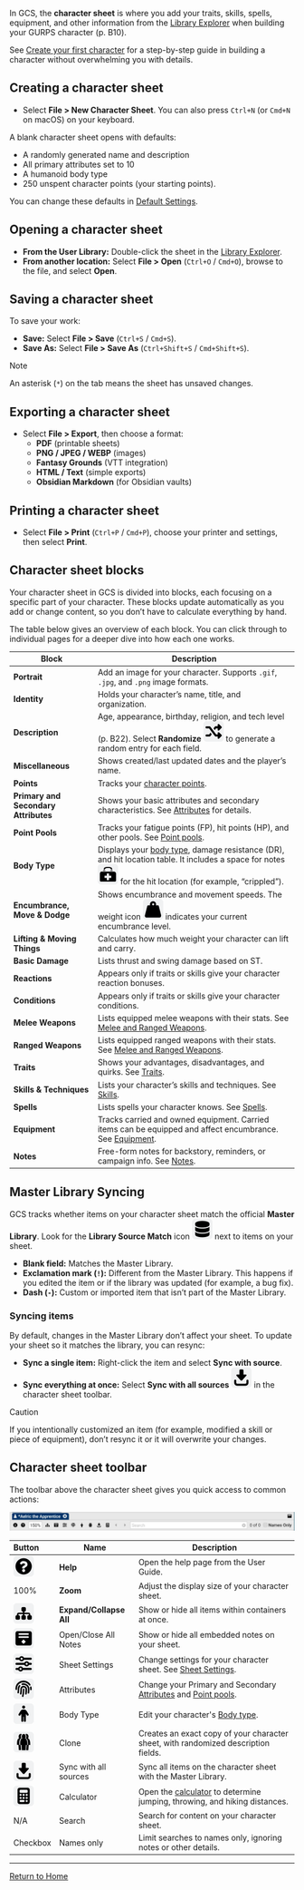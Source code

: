 In GCS, the **character sheet** is where you add your traits, skills, spells, equipment, and other information from the [Library Explorer](Library%20Explorer.md) when building your GURPS character (p. B10).

See [Create your first character](Create%20your%20first%20character.md) for a step-by-step guide in building a character without overwhelming you with details.
## Creating a character sheet
- Select **File > New Character Sheet**. You can also press `Ctrl+N` (or `Cmd+N` on macOS) on your keyboard.

A blank character sheet opens with defaults:
- A randomly generated name and description
- All primary attributes set to 10
- A humanoid body type
- 250 unspent character points (your starting points).

You can change these defaults in [Default Settings](Default%20Settings.md).
## Opening a character sheet
- **From the User Library:** Double-click the sheet in the [Library Explorer](Library%20Explorer.md).
- **From another location:** Select **File > Open** (`Ctrl+O` / `Cmd+O`), browse to the file, and select **Open**.
## Saving a character sheet
To save your work:
- **Save:** Select **File > Save** (`Ctrl+S` / `Cmd+S`).
- **Save As:** Select **File > Save As** (`Ctrl+Shift+S` / `Cmd+Shift+S`).

> [!NOTE]
> An asterisk (`*`) on the tab means the sheet has unsaved changes.

## Exporting a character sheet
- Select **File > Export**, then choose a format:
    - **PDF** (printable sheets)
    - **PNG / JPEG / WEBP** (images)
    - **Fantasy Grounds** (VTT integration)
    - **HTML / Text** (simple exports)
    - **Obsidian Markdown** (for Obsidian vaults)
## Printing a character sheet
- Select **File > Print** (`Ctrl+P` / `Cmd+P`), choose your printer and settings, then select **Print**.

## Character sheet blocks
Your character sheet in GCS is divided into blocks, each focusing on a specific part of your character. These blocks update automatically as you add or change content, so you don’t have to calculate everything by hand.

The table below gives an overview of each block. You can click through to individual pages for a deeper dive into how each one works.

| Block                                | Description                                                                                                                                                                                                   |
| ------------------------------------ | ------------------------------------------------------------------------------------------------------------------------------------------------------------------------------------------------------------- |
| **Portrait**                         | Add an image for your character. Supports `.gif`, `.jpg`, and `.png` image formats.                                                                                                                           |
| **Identity**                         | Holds your character’s name, title, and organization.                                                                                                                                                         |
| **Description**                      | Age, appearance, birthday, religion, and tech level (p. B22). Select **Randomize** ![](images/icons/icn-randomize.svg) to generate a random entry for each field.                                             |
| **Miscellaneous**                    | Shows created/last updated dates and the player’s name.                                                                                                                                                       |
| **Points**                           | Tracks your [character points](character%20points.md).                                                                                                                                                        |
| **Primary and Secondary Attributes** | Shows your basic attributes and secondary characteristics. See [Attributes](attributes.md) for details.                                                                                                       |
| **Point Pools**                      | Tracks your fatigue points (FP), hit points (HP), and other pools. See [Point pools](Point%20pools.md).                                                                                                       |
| **Body Type**                        | Displays your [body type](Body%20type.md), damage resistance (DR), and hit location table. It includes a space for notes ![](./images/icons/icn-firstAid.svg) for the hit location (for example, “crippled”). |
| **Encumbrance, Move & Dodge**        | Shows encumbrance and movement speeds. The weight icon ![](images/icons/icn-weight.svg) indicates your current encumbrance level.                                                                             |
| **Lifting & Moving Things**          | Calculates how much weight your character can lift and carry.                                                                                                                                                 |
| **Basic Damage**                     | Lists thrust and swing damage based on ST.                                                                                                                                                                    |
| **Reactions**                        | Appears only if traits or skills give your character reaction bonuses.                                                                                                                                        |
| **Conditions**                       | Appears only if traits or skills give your character conditions.                                                                                                                                              |
| **Melee Weapons**                    | Lists equipped melee weapons with their stats. See [Melee and Ranged Weapons](Melee%20and%20Ranged%20Weapons.md).                                                                                             |
| **Ranged Weapons**                   | Lists equipped ranged weapons with their stats. See [Melee and Ranged Weapons](Melee%20and%20Ranged%20Weapons.md).                                                                                            |
| **Traits**                           | Shows your advantages, disadvantages, and quirks. See [Traits](Traits.md).                                                                                                                                    |
| **Skills & Techniques**              | Lists your character’s skills and techniques. See [Skills](Skills.md).                                                                                                                                        |
| **Spells**                           | Lists spells your character knows. See [Spells](Spells.md).                                                                                                                                                   |
| **Equipment**                        | Tracks carried and owned equipment. Carried items can be equipped and affect encumbrance. See [Equipment](Equipment.md).                                                                                      |
| **Notes**                            | Free-form notes for backstory, reminders, or campaign info. See [Notes](Notes.md).                                                                                                                            |
## Master Library Syncing
GCS tracks whether items on your character sheet match the official **Master Library**. Look for the **Library Source Match** icon ![](images/icons/icn-source.svg) next to items on your sheet.
- **Blank field:** Matches the Master Library.
- **Exclamation mark (`!`):** Different from the Master Library. This happens if you edited the item or if the library was updated (for example, a bug fix).
- **Dash (`-`):** Custom or imported item that isn’t part of the Master Library.
### Syncing items
By default, changes in the Master Library don’t affect your sheet. To update your sheet so it matches the library, you can resync:
- **Sync a single item:** Right-click the item and select **Sync with source**.
- **Sync everything at once:** Select **Sync with all sources** ![](images/icons/icn-syncSources.svg) in the character sheet toolbar.

> [!caution]  
> If you intentionally customized an item (for example, modified a skill or piece of equipment), don’t resync it or it will overwrite your changes.

## Character sheet toolbar
The toolbar above the character sheet gives you quick access to common actions:

![Character Sheet Toolbar](./images/screenshots/scrn-toolbar-characterSheet.png)

| Button                                   | Name                    | Description                                                                                        |
| :--------------------------------------- | ----------------------- | -------------------------------------------------------------------------------------------------- |
| ![](images/icons/icn-help.svg)           | **Help**                | Open the help page from the User Guide.                                                            |
| 100%                                     | **Zoom**                | Adjust the display size of your character sheet.                                                   |
| ![](images/icons/icn-expand.svg)         | **Expand/Collapse All** | Show or hide all items within containers at once.                                                  |
| ![](images/icons/icn-openCloseNotes.svg) | Open/Close All Notes    | Show or hide all embedded notes on your sheet.                                                     |
| ![](images/icons/icn-sheetSettings.svg)  | Sheet Settings          | Change settings for your character sheet. See [Sheet Settings](Sheet%20Settings.md).               |
| ![](images/icons/icn-attributes.svg)     | Attributes              | Change your Primary and Secondary [Attributes](Attributes.md) and [Point pools](Point%20pools.md). |
| ![](images/icons/icn-bodyType.svg)       | Body Type               | Edit your character's [Body type](Body%20type.md).                                                 |
| ![](images/icons/icn-clone.svg)          | Clone                   | Creates an exact copy of your character sheet, with randomized description fields.                 |
| ![](images/icons/icn-syncSources.svg)    | Sync with all sources   | Sync all items on the character sheet with the Master Library.                                     |
| ![](images/icons/icn-calculator.svg)     | Calculator              | Open the [calculator](calculator.md) to determine jumping, throwing, and hiking distances.         |
| N/A                                      | Search                  | Search for content on your character sheet.                                                        |
| Checkbox                                 | Names only              | Limit searches to names only, ignoring notes or other details.                                     |

---
[Return to Home](Home.md)